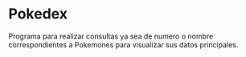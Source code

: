 # Pokedex
Programa para realizar consultas ya sea de numero o nombre correspondientes a Pokemones para visualizar sus datos principales.
